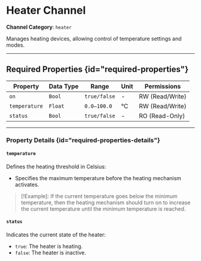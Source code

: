 # Heater Channel

**Channel Category**: `heater`

Manages heating devices, allowing control of temperature settings and modes.

---

## Required Properties {id="required-properties"}

| **Property**  | **Data Type** | **Range**    | **Unit** | **Permissions** |
|---------------|---------------|--------------|----------|-----------------|
| `on`          | `Bool`        | `true/false` | -        | RW (Read/Write) |
| `temperature` | `Float`       | `0.0–100.0`  | °C       | RW (Read/Write) |
| `status`      | `Bool`        | `true/false` | -        | RO (Read-Only)  |

---

### Property Details {id="required-properties-details"}

#### `temperature`

Defines the heating threshold in Celsius:

- Specifies the maximum temperature before the heating mechanism activates.

> [!Example]:
If the current temperature goes below the minimum temperature, then the heating mechanism should turn on to increase
the current temperature until the minimum temperature is reached.

#### `status`

Indicates the current state of the heater:

- `true`: The heater is heating.
- `false`: The heater is inactive.
